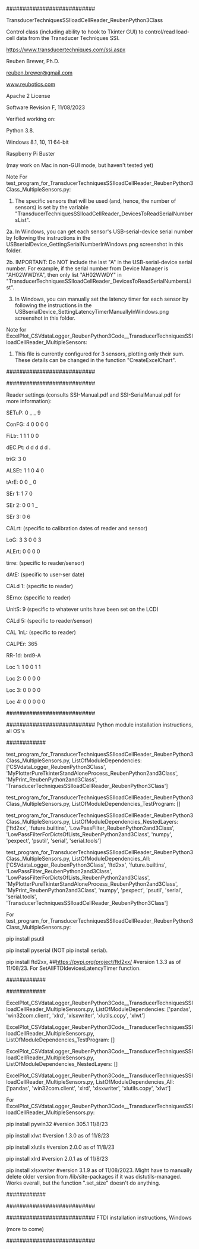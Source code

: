 ###########################

TransducerTechniquesSSIloadCellReader_ReubenPython3Class

Control class (including ability to hook to Tkinter GUI) to control/read load-cell data from the Transducer Techniques SSI.

https://www.transducertechniques.com/ssi.aspx

Reuben Brewer, Ph.D.

reuben.brewer@gmail.com

www.reubotics.com

Apache 2 License

Software Revision F, 11/08/2023

Verified working on:

Python 3.8.

Windows 8.1, 10, 11 64-bit

Raspberry Pi Buster

(may work on Mac in non-GUI mode, but haven't tested yet)

Note For test_program_for_TransducerTechniquesSSIloadCellReader_ReubenPython3Class_MultipleSensors.py:

1. The specific sensors that will be used (and, hence, the number of sensors) is set by the variable "TransducerTechniquesSSIloadCellReader_DevicesToReadSerialNumbersList".

2a. In Windows, you can get each sensor's USB-serial-device serial number by following the instructions in the USBserialDevice_GettingSerialNumberInWindows.png screenshot in this folder.

2b. IMPORTANT: Do NOT include the last "A" in the USB-serial-device serial number. For example, if the serial number from Device Manager is "AH02WWDYA", then only list "AH02WWDY" in "TransducerTechniquesSSIloadCellReader_DevicesToReadSerialNumbersList".

3. In Windows, you can manually set the latency timer for each sensor by following the instructions in the USBserialDevice_SettingLatencyTimerManuallyInWindows.png screenshot in this folder.

Note for ExcelPlot_CSVdataLogger_ReubenPython3Code__TransducerTechniquesSSIloadCellReader_MultipleSensors:

1. This file is currently configured for 3 sensors, plotting only their sum. These details can be changed in the function "CreateExcelChart".

###########################

###########################

Reader settings (consults SSI-Manual.pdf and SSI-SerialManual.pdf for more information):

SETuP: 0 _ _ 9

ConFG: 4 0 0 0 0

FiLtr: 1 1 1 0 0

dEC.Pt: d d d d d .

triG: 3 0

ALSEt: 1 1 0 4 0

tArE: 0 0 _ 0

SEr 1: 1 7 0

SEr 2: 0 0 1 _

SEr 3: 0 6

CALrt: (specific to calibration dates of reader and sensor)

LoG: 3 3 0 0 3

ALErt: 0 0 0 0

tirre: (specific to reader/sensor)

dAtE: (specific to user-ser date)

CALd 1: (specific to reader)

SErno: (specific to reader)

UnitS: 9 (specific to whatever units have been set on the LCD)

CALd 5:  (specific to reader/sensor)

CAL 1nL:  (specific to reader)

CALPEr: 365

RR-1d: brd9-A

Loc 1: 1 0 0 1 1

Loc 2: 0 0 0 0

Loc 3: 0 0 0 0

Loc 4: 0 0 0 0 0

###########################

########################### Python module installation instructions, all OS's

############

test_program_for_TransducerTechniquesSSIloadCellReader_ReubenPython3Class_MultipleSensors.py, ListOfModuleDependencies: ['CSVdataLogger_ReubenPython3Class', 'MyPlotterPureTkinterStandAloneProcess_ReubenPython2and3Class', 'MyPrint_ReubenPython2and3Class', 'TransducerTechniquesSSIloadCellReader_ReubenPython3Class']

test_program_for_TransducerTechniquesSSIloadCellReader_ReubenPython3Class_MultipleSensors.py, ListOfModuleDependencies_TestProgram: []

test_program_for_TransducerTechniquesSSIloadCellReader_ReubenPython3Class_MultipleSensors.py, ListOfModuleDependencies_NestedLayers: ['ftd2xx', 'future.builtins', 'LowPassFilter_ReubenPython2and3Class', 'LowPassFilterForDictsOfLists_ReubenPython2and3Class', 'numpy', 'pexpect', 'psutil', 'serial', 'serial.tools']

test_program_for_TransducerTechniquesSSIloadCellReader_ReubenPython3Class_MultipleSensors.py, ListOfModuleDependencies_All:['CSVdataLogger_ReubenPython3Class', 'ftd2xx', 'future.builtins', 'LowPassFilter_ReubenPython2and3Class', 'LowPassFilterForDictsOfLists_ReubenPython2and3Class', 'MyPlotterPureTkinterStandAloneProcess_ReubenPython2and3Class', 'MyPrint_ReubenPython2and3Class', 'numpy', 'pexpect', 'psutil', 'serial', 'serial.tools', 'TransducerTechniquesSSIloadCellReader_ReubenPython3Class']

For test_program_for_TransducerTechniquesSSIloadCellReader_ReubenPython3Class_MultipleSensors.py:

pip install psutil

pip install pyserial (NOT pip install serial).

pip install ftd2xx, ##https://pypi.org/project/ftd2xx/ #version 1.3.3 as of 11/08/23. For SetAllFTDIdevicesLatencyTimer function.

############

############

ExcelPlot_CSVdataLogger_ReubenPython3Code__TransducerTechniquesSSIloadCellReader_MultipleSensors.py, ListOfModuleDependencies: ['pandas', 'win32com.client', 'xlrd', 'xlsxwriter', 'xlutils.copy', 'xlwt']

ExcelPlot_CSVdataLogger_ReubenPython3Code__TransducerTechniquesSSIloadCellReader_MultipleSensors.py, ListOfModuleDependencies_TestProgram: []

ExcelPlot_CSVdataLogger_ReubenPython3Code__TransducerTechniquesSSIloadCellReader_MultipleSensors.py, ListOfModuleDependencies_NestedLayers: []

ExcelPlot_CSVdataLogger_ReubenPython3Code__TransducerTechniquesSSIloadCellReader_MultipleSensors.py, ListOfModuleDependencies_All:['pandas', 'win32com.client', 'xlrd', 'xlsxwriter', 'xlutils.copy', 'xlwt']

For ExcelPlot_CSVdataLogger_ReubenPython3Code__TransducerTechniquesSSIloadCellReader_MultipleSensors.py:

pip install pywin32         #version 305.1 11/8/23

pip install xlwt            #version 1.3.0 as of 11/8/23

pip install xlutils         #version 2.0.0 as of 11/8/23

pip install xlrd            #version 2.0.1 as of 11/8/23

pip install xlsxwriter      #version 3.1.9 as of 11/08/2023. Might have to manually delete older version from /lib/site-packages if it was distutils-managed. Works overall, but the function ".set_size" doesn't do anything.

############

###########################

########################### FTDI installation instructions, Windows

(more to come)

###########################

